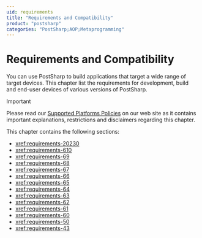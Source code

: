 ```yaml
---
uid: requirements
title: "Requirements and Compatibility"
product: "postsharp"
categories: "PostSharp;AOP;Metaprogramming"
---
```

# Requirements and Compatibility

You can use PostSharp to build applications that target a wide range of target devices. This chapter list the requirements for development, build and end-user devices of various versions of PostSharp.

> [!IMPORTANT]
> Please read our [Supported Platforms Policies](https://www.postsharp.net/support/policies#platforms) on our web site as it contains important explanations, restrictions and disclaimers regarding this chapter.

This chapter contains the following sections:

* <xref:requirements-20230>
* <xref:requirements-610>
* <xref:requirements-69>
* <xref:requirements-68>
* <xref:requirements-67>
* <xref:requirements-66>
* <xref:requirements-65>
* <xref:requirements-64>
* <xref:requirements-63>
* <xref:requirements-62>
* <xref:requirements-61>
* <xref:requirements-60>
* <xref:requirements-50>
* <xref:requirements-43>
